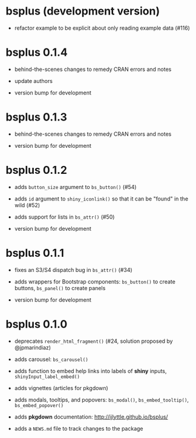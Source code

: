 # bsplus (development version)

- refactor example to be explicit about only reading example data (#116)

# bsplus 0.1.4

- behind-the-scenes changes to remedy CRAN errors and notes

- update authors

- version bump for development

# bsplus 0.1.3

- behind-the-scenes changes to remedy CRAN errors and notes

- version bump for development

# bsplus 0.1.2

- adds `button_size` argument to `bs_button()` (#54)

- adds `id` argument to `shiny_iconlink()` so that it can be "found" in the wild (#52)

- adds support for lists in `bs_attr()` (#50)

- version bump for development

# bsplus 0.1.1

- fixes an S3/S4 dispatch bug in `bs_attr()` (#34)

- adds wrappers for Bootstrap components: `bs_button()` to create buttons, `bs_panel()` to create panels

- version bump for development

# bsplus 0.1.0

- deprecates `render_html_fragment()` (#24, solution proposed by @jpmarindiaz)

- adds carousel: `bs_carousel()` 

- adds function to embed help links into labels of **shiny** inputs, `shinyInput_label_embed()`

- adds vignettes (articles for pkgdown)

- adds modals, tooltips, and popovers: `bs_modal()`, `bs_embed_tooltip()`, `bs_embed_popover()`

- adds **pkgdown** documentation: http://ijlyttle.github.io/bsplus/

- adds a `NEWS.md` file to track changes to the package




